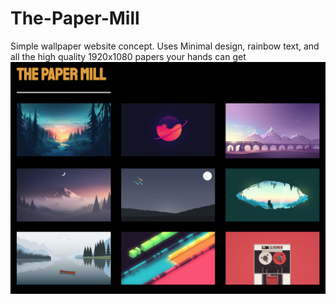 # The-Paper-Mill
Simple wallpaper website concept. Uses Minimal design, rainbow text, and all the high quality 1920x1080 papers your hands can get
![PaperMill](thepapermill.png)

